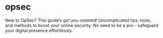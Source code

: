 # opsec
New to OpSec? This guide’s got you covered! Uncomplicated tips, tools, and methods to boost your online security. No need to be a pro – safeguard your digital presence effortlessly.
